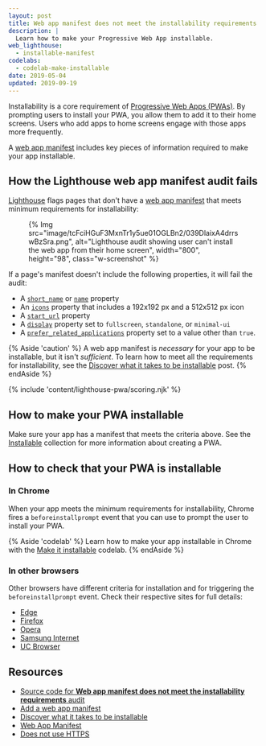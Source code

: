 ```yaml
---
layout: post
title: Web app manifest does not meet the installability requirements
description: |
  Learn how to make your Progressive Web App installable.
web_lighthouse:
  - installable-manifest
codelabs:
  - codelab-make-installable
date: 2019-05-04
updated: 2019-09-19
---
```


Installability is a core requirement of [Progressive Web Apps (PWAs)](/discover-installable).
By prompting users to install your PWA, you allow them to add it to their home screens.
Users who add apps to home screens engage with those apps more frequently.

A [web app manifest](/add-manifest/) includes key pieces of information
required to make your app installable.

## How the Lighthouse web app manifest audit fails

[Lighthouse](https://developers.google.com/web/tools/lighthouse/)
flags pages that don't have a [web app manifest](/add-manifest/)
that meets minimum requirements for installability:

<figure class="w-figure">
  {% Img src="image/tcFciHGuF3MxnTr1y5ue01OGLBn2/039DlaixA4drrswBzSra.png", alt="Lighthouse audit showing user can't install the web app from their home screen", width="800", height="98", class="w-screenshot" %}
</figure>

If a page's manifest doesn't include the following properties,
it will fail the audit:
- A [`short_name`](https://developer.mozilla.org/en-US/docs/Web/Manifest/short_name)
  or [`name`](https://developer.mozilla.org/en-US/docs/Web/Manifest/name) property
- An [`icons`](https://developer.mozilla.org/en-US/docs/Web/Manifest/icons)
  property that includes a 192x192&nbsp;px and a 512x512&nbsp;px icon
- A [`start_url`](https://developer.mozilla.org/en-US/docs/Web/Manifest/start_url) property
- A [`display`](https://developer.mozilla.org/en-US/docs/Web/Manifest/display)
  property set to `fullscreen`, `standalone`, or `minimal-ui`
- A [`prefer_related_applications`](https://developers.google.com/web/fundamentals/app-install-banners/native)
  property set to a value other than `true`.

{% Aside 'caution' %}
A web app manifest is _necessary_ for your app to be installable,
but it isn't _sufficient_. To learn how to meet all the requirements
for installability, see the
[Discover what it takes to be installable](/discover-installable) post.
{% endAside %}

{% include 'content/lighthouse-pwa/scoring.njk' %}

## How to make your PWA installable
Make sure your app has a manifest that meets the criteria above.
See the [Installable](/installable/) collection for more information
about creating a PWA.

## How to check that your PWA is installable

### In Chrome

When your app meets the minimum requirements for installability,
Chrome fires a `beforeinstallprompt` event
that you can use to prompt the user to install your PWA.

{% Aside 'codelab' %}
Learn how to make your app installable in Chrome
with the [Make it installable](/codelab-make-installable) codelab.
{% endAside %}

### In other browsers
Other browsers have different criteria for installation
and for triggering the `beforeinstallprompt` event.
Check their respective sites for full details:
- [Edge](https://docs.microsoft.com/en-us/microsoft-edge/progressive-web-apps#requirements)
- [Firefox](https://developer.mozilla.org/en-US/docs/Web/Progressive_web_apps/Add_to_home_screen#How_do_you_make_an_app_A2HS-ready)
- [Opera](https://dev.opera.com/articles/installable-web-apps/)
- [Samsung Internet](https://hub.samsunginter.net/docs/ambient-badging/)
- [UC Browser](https://plus.ucweb.com/docs/pwa/docs-en/zvrh56)

## Resources

- [Source code for **Web app manifest does not meet the installability requirements** audit](https://github.com/GoogleChrome/lighthouse/blob/master/lighthouse-core/audits/installable-manifest.js)
- [Add a web app manifest](/add-manifest/)
- [Discover what it takes to be installable](/discover-installable)
- [Web App Manifest](https://developer.mozilla.org/en-US/docs/Web/Manifest)
- [Does not use HTTPS](https://web.dev/is-on-https/)
